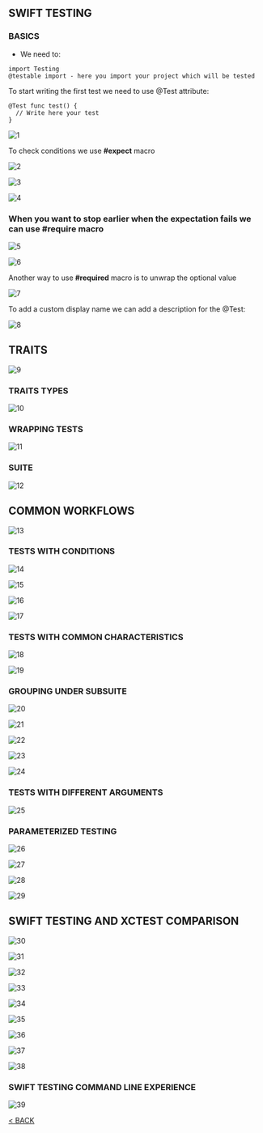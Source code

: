## SWIFT TESTING

### BASICS

- We need to:

```
import Testing
@testable import - here you import your project which will be tested
```

To start writing the first test we need to use @Test attribute:

```
@Test func test() {
  // Write here your test
}
```
![1](https://github.com/ceboolion/SwiftTesting/blob/main/Files/Images/1.png)

To check conditions we use **#expect** macro

![2](https://github.com/ceboolion/SwiftTesting/blob/main/Files/Images/2.png)

![3](https://github.com/ceboolion/SwiftTesting/blob/main/Files/Images/Images/3.png)

![4](https://github.com/ceboolion/SwiftTesting/blob/main/Files/Images/4.png)

### When you want to stop earlier when the expectation fails we can use **#require** macro

![5](https://github.com/ceboolion/SwiftTesting/blob/main/Files/Images/5.png)

![6](https://github.com/ceboolion/SwiftTesting/blob/main/Files/Images/6.png)

Another way to use **#required** macro is to unwrap the optional value

![7](https://github.com/ceboolion/SwiftTesting/blob/main/Files/Images/7.png)

To add a custom display name we can add a description for the @Test: 

![8](https://github.com/ceboolion/SwiftTesting/blob/main/Files/Images/8.png)

## TRAITS

![9](https://github.com/ceboolion/SwiftTesting/blob/main/Files/Images/9.png)

### TRAITS TYPES

![10](https://github.com/ceboolion/SwiftTesting/blob/main/Files/Images/10.png)

### WRAPPING TESTS

![11](https://github.com/ceboolion/SwiftTesting/blob/main/Files/Images/11.png)

### SUITE

![12](https://github.com/ceboolion/SwiftTesting/blob/main/Files/Images/12.png)

## COMMON WORKFLOWS

![13](https://github.com/ceboolion/SwiftTesting/blob/main/Files/Images/13.png)

### TESTS WITH CONDITIONS

![14](https://github.com/ceboolion/SwiftTesting/blob/main/Files/Images/14.png)

![15](https://github.com/ceboolion/SwiftTesting/blob/main/Files/Images/15.png)

![16](https://github.com/ceboolion/SwiftTesting/blob/main/Files/Images/16.png)

![17](https://github.com/ceboolion/SwiftTesting/blob/main/Files/Images/17.png)

### TESTS WITH COMMON CHARACTERISTICS

![18](https://github.com/ceboolion/SwiftTesting/blob/main/Files/Images/18.png)

![19](https://github.com/ceboolion/SwiftTesting/blob/main/Files/Images/19.png)

### GROUPING UNDER SUBSUITE

![20](https://github.com/ceboolion/SwiftTesting/blob/main/Files/Images/20.png)

![21](https://github.com/ceboolion/SwiftTesting/blob/main/Files/Images/21.png)

![22](https://github.com/ceboolion/SwiftTesting/blob/main/Files/Images/22.png)

![23](https://github.com/ceboolion/SwiftTesting/blob/main/Files/Images/23.png)

![24](https://github.com/ceboolion/SwiftTesting/blob/main/Files/Images/24.png)

### TESTS WITH DIFFERENT ARGUMENTS

![25](https://github.com/ceboolion/SwiftTesting/blob/main/Files/Images/25.png)

### PARAMETERIZED TESTING

![26](https://github.com/ceboolion/SwiftTesting/blob/main/Files/Images/26.png)

![27](https://github.com/ceboolion/SwiftTesting/blob/main/Files/Images/27.png)

![28](https://github.com/ceboolion/SwiftTesting/blob/main/Files/Images/28.png)

![29](https://github.com/ceboolion/SwiftTesting/blob/main/Files/Images/29.png)

## SWIFT TESTING AND XCTEST COMPARISON

![30](https://github.com/ceboolion/SwiftTesting/blob/main/Files/Images/30.png)

![31](https://github.com/ceboolion/SwiftTesting/blob/main/Files/Images/31.png)

![32](https://github.com/ceboolion/SwiftTesting/blob/main/Files/Images/32.png)

![33](https://github.com/ceboolion/SwiftTesting/blob/main/Files/Images/33.png)

![34](https://github.com/ceboolion/SwiftTesting/blob/main/Files/Images/34.png)

![35](https://github.com/ceboolion/SwiftTesting/blob/main/Files/Images/35.png)

![36](https://github.com/ceboolion/SwiftTesting/blob/main/Files/Images/36.png)

![37](https://github.com/ceboolion/SwiftTesting/blob/main/Files/Images/37.png)

![38](https://github.com/ceboolion/SwiftTesting/blob/main/Files/Images/38.png)

### SWIFT TESTING COMMAND LINE EXPERIENCE

![39](https://github.com/ceboolion/SwiftTesting/blob/main/Files/Images/39.png)

[< BACK](https://github.com/ceboolion/SwiftTesting)
